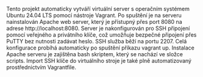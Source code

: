 Tento projekt automaticky vytváří virtuální server s operačním systémem Ubuntu 24.04 LTS pomocí nástroje Vagrant. Po spuštění je na serveru nainstalován Apache web server, který je přístupný přes port 8080 na adrese http://localhost:8080.
Server je nakonfigurován pro SSH připojení pomocí veřejného a privátního klíče, což umožňuje bezpečné připojení přes PuTTY bez nutnosti zadávat heslo. SSH služba běží na portu 2207.
Celá konfigurace probíhá automaticky po spuštění příkazu vagrant up. Instalace Apache serveru je zajištěna bash skriptem, který se nachází ve složce scripts. Import SSH klíče do virtuálního stroje je také plně automatizovaný prostřednictvím Vagrantfile.